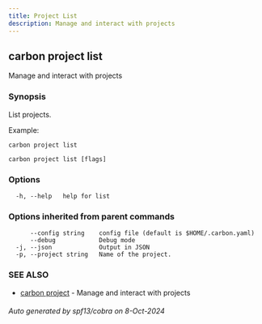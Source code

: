 ```yaml
---
title: Project List
description: Manage and interact with projects
---
```


## carbon project list

Manage and interact with projects

### Synopsis

List projects.

Example:

	carbon project list



```
carbon project list [flags]
```

### Options

```
  -h, --help   help for list
```

### Options inherited from parent commands

```
      --config string    config file (default is $HOME/.carbon.yaml)
      --debug            Debug mode
  -j, --json             Output in JSON
  -p, --project string   Name of the project.
```

### SEE ALSO

* [carbon project](carbon_project.md)	 - Manage and interact with projects

###### Auto generated by spf13/cobra on 8-Oct-2024
